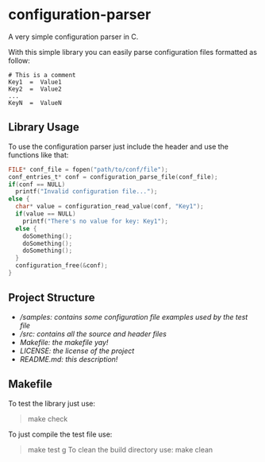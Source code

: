 # configuration-parser
A very simple configuration parser in C.

With this simple library you can easily parse configuration files formatted as follow:
```
# This is a comment
Key1  =  Value1
Key2  =  Value2
...
KeyN  =  ValueN
```
## Library Usage
To use the configuration parser just include the header and use the functions like that:

```C
FILE* conf_file = fopen("path/to/conf/file");
conf_entries_t* conf = configuration_parse_file(conf_file);
if(conf == NULL)
  printf("Invalid configuration file...");
else {
  char* value = configuration_read_value(conf, "Key1");
  if(value == NULL)
    printf("There's no value for key: Key1");
  else {
    doSomething();
    doSomething();
    doSomething();
  }
  configuration_free(&conf);
}
```

## Project Structure
* _/samples: contains some configuration file examples used by the test file_
* _/src: contains all the source and header files_
* _Makefile: the makefile yay!_
* _LICENSE: the license of the project_
* _README.md: this description!_

## Makefile
To test the library just use:
> make check

To just compile the test file use:
> make test
g
To clean the build directory use:
> make clean

